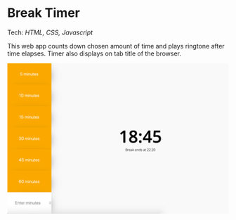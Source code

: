 # Break Timer

Tech: *HTML, CSS, Javascript*

This web app counts down chosen amount of time and plays ringtone after time elapses. Timer also displays on tab title of the browser. 

![Break Timer](https://github.com/marcinszablowski/break_timer/blob/master/img/break_timer.png)
